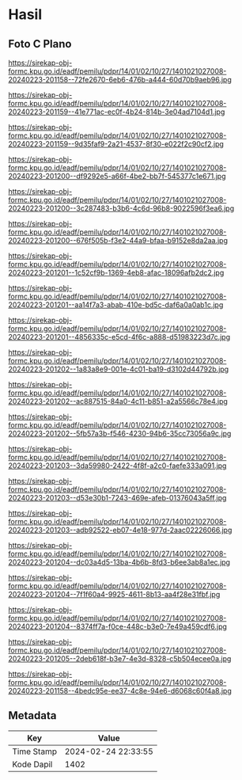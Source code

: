 # Hasil

## Foto C Plano

https://sirekap-obj-formc.kpu.go.id/eadf/pemilu/pdpr/14/01/02/10/27/1401021027008-20240223-201158--72fe2670-6eb6-476b-a444-60d70b9aeb96.jpg

https://sirekap-obj-formc.kpu.go.id/eadf/pemilu/pdpr/14/01/02/10/27/1401021027008-20240223-201159--41e771ac-ec0f-4b24-814b-3e04ad7104d1.jpg

https://sirekap-obj-formc.kpu.go.id/eadf/pemilu/pdpr/14/01/02/10/27/1401021027008-20240223-201159--9d35faf9-2a21-4537-8f30-e022f2c90cf2.jpg

https://sirekap-obj-formc.kpu.go.id/eadf/pemilu/pdpr/14/01/02/10/27/1401021027008-20240223-201200--df9292e5-a66f-4be2-bb7f-545377c1e671.jpg

https://sirekap-obj-formc.kpu.go.id/eadf/pemilu/pdpr/14/01/02/10/27/1401021027008-20240223-201200--3c287483-b3b6-4c6d-96b8-9022596f3ea6.jpg

https://sirekap-obj-formc.kpu.go.id/eadf/pemilu/pdpr/14/01/02/10/27/1401021027008-20240223-201200--676f505b-f3e2-44a9-bfaa-b9152e8da2aa.jpg

https://sirekap-obj-formc.kpu.go.id/eadf/pemilu/pdpr/14/01/02/10/27/1401021027008-20240223-201201--1c52cf9b-1369-4eb8-afac-18096afb2dc2.jpg

https://sirekap-obj-formc.kpu.go.id/eadf/pemilu/pdpr/14/01/02/10/27/1401021027008-20240223-201201--aa14f7a3-abab-410e-bd5c-daf6a0a0ab1c.jpg

https://sirekap-obj-formc.kpu.go.id/eadf/pemilu/pdpr/14/01/02/10/27/1401021027008-20240223-201201--4856335c-e5cd-4f6c-a888-d51983223d7c.jpg

https://sirekap-obj-formc.kpu.go.id/eadf/pemilu/pdpr/14/01/02/10/27/1401021027008-20240223-201202--1a83a8e9-001e-4c01-ba19-d3102d44792b.jpg

https://sirekap-obj-formc.kpu.go.id/eadf/pemilu/pdpr/14/01/02/10/27/1401021027008-20240223-201202--ac887515-84a0-4c11-b851-a2a5566c78e4.jpg

https://sirekap-obj-formc.kpu.go.id/eadf/pemilu/pdpr/14/01/02/10/27/1401021027008-20240223-201202--5fb57a3b-f546-4230-94b6-35cc73056a9c.jpg

https://sirekap-obj-formc.kpu.go.id/eadf/pemilu/pdpr/14/01/02/10/27/1401021027008-20240223-201203--3da59980-2422-4f8f-a2c0-faefe333a091.jpg

https://sirekap-obj-formc.kpu.go.id/eadf/pemilu/pdpr/14/01/02/10/27/1401021027008-20240223-201203--d53e30b1-7243-469e-afeb-01376043a5ff.jpg

https://sirekap-obj-formc.kpu.go.id/eadf/pemilu/pdpr/14/01/02/10/27/1401021027008-20240223-201203--adb92522-eb07-4e18-977d-2aac02226066.jpg

https://sirekap-obj-formc.kpu.go.id/eadf/pemilu/pdpr/14/01/02/10/27/1401021027008-20240223-201204--dc03a4d5-13ba-4b6b-8fd3-b6ee3ab8a1ec.jpg

https://sirekap-obj-formc.kpu.go.id/eadf/pemilu/pdpr/14/01/02/10/27/1401021027008-20240223-201204--7f1f60a4-9925-4611-8b13-aa4f28e31fbf.jpg

https://sirekap-obj-formc.kpu.go.id/eadf/pemilu/pdpr/14/01/02/10/27/1401021027008-20240223-201204--8374ff7a-f0ce-448c-b3e0-7e49a459cdf6.jpg

https://sirekap-obj-formc.kpu.go.id/eadf/pemilu/pdpr/14/01/02/10/27/1401021027008-20240223-201205--2deb618f-b3e7-4e3d-8328-c5b504ecee0a.jpg

https://sirekap-obj-formc.kpu.go.id/eadf/pemilu/pdpr/14/01/02/10/27/1401021027008-20240223-201158--4bedc95e-ee37-4c8e-94e6-d6068c60f4a8.jpg


## Metadata

| Key        | Value               |
| ---------- | ------------------- |
| Time Stamp | 2024-02-24 22:33:55 |
| Kode Dapil | 1402                |



